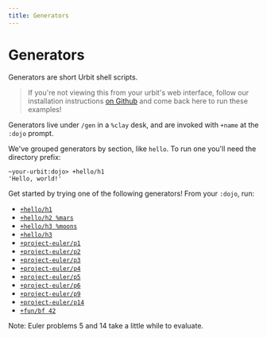 ```yaml
---
title: Generators
---
```


# Generators

Generators are short Urbit shell scripts.

> If you're not viewing this from your urbit's web interface, follow our installation instructions [on Github](https://github.com/urbit/examples) and come back here to run these examples!

Generators live under `/gen` in a `%clay` desk, and are invoked with `+name` at the `:dojo` prompt.

We've grouped generators by section, like `hello`. To run one you'll need the directory prefix:

    ~your-urbit:dojo> +hello/h1
    'Hello, world!'

Get started by trying one of the following generators! From your `:dojo`, run:

* [`+hello/h1`](/~~/===/gen/hello/h1.hoon)
* [`+hello/h2 %mars`](/~~/===/gen/hello/h2.hoon)
* [`+hello/h3 %moons`](/~~/===/gen/hello/h3.hoon)
* [`+hello/h3`](/~~/===/gen/hello/h3.hoon)
* [`+project-euler/p1`](/~~/===/gen/project-euler/p1.hoon)
* [`+project-euler/p2`](/~~/===/gen/project-euler/p2.hoon)
* [`+project-euler/p3`](/~~/===/gen/project-euler/p3.hoon)
* [`+project-euler/p4`](/~~/===/gen/project-euler/p4.hoon)
* [`+project-euler/p5`](/~~/===/gen/project-euler/p5.hoon)
* [`+project-euler/p6`](/~~/===/gen/project-euler/p6.hoon)
* [`+project-euler/p9`](/~~/===/gen/project-euler/p9.hoon)
* [`+project-euler/p14`](/~~/===/gen/project-euler/p14.hoon)
* [`+fun/bf 42`](/~~/===/gen/fun/bf.hoon)

Note: Euler problems 5 and 14 take a little while to evaluate.
